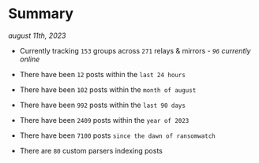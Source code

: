 
# Summary
_august 11th, 2023_

- Currently tracking `153` groups across `271` relays & mirrors - _`96` currently online_

- There have been `12` posts within the `last 24 hours`

- There have been `102` posts within the `month of august`

- There have been `992` posts within the `last 90 days`

- There have been `2409` posts within the `year of 2023`

- There have been `7100` posts `since the dawn of ransomwatch`

- There are `80` custom parsers indexing posts
